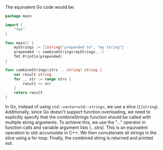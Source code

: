 The equivalent Go code would be:

```go
package main

import (
	"fmt"
)

func main() {
	myStrings := []string{"prepended to", "my string"}
	prepended := combineStrings(myStrings...)
	fmt.Println(prepended)
}

func combineStrings(strs ...string) string {
	var result string
	for _, str := range strs {
		result += str
	}
	return result
}
```

In Go, instead of using `std::vector<std::string>`, we use a slice (`[]string`). Additionally, since Go doesn't support function overloading, we need to explicitly specify that the combineStrings function should be called with multiple string arguments. To achieve this, we use the "..." operator in function calls and variable argument lists (...strs). This is an equivalent operation to std::accumulate in C++. We then concatenate all strings in the slice using a for loop. Finally, the combined string is returned and printed out.
